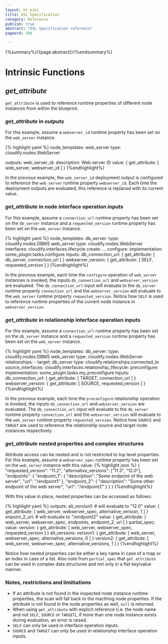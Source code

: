 ```yaml
---
layout: bt_wiki
title: DSL Specification
category: Reference
publish: true
abstract: "DSL Specification reference"
pageord: 300

---
```

{%summary%}{{page.abstract}}{%endsummary%}

# Intrinsic Functions

## *get_attribute*

`get_attribute` is used to reference runtime properties of different node instances from within the blueprint.

### *get_attribute* in *outputs*

For this example, assume a `webserver_id` runtime property has been set on the `web_server` instance.

{% highlight yaml %}
node_templates:
  web_server
    type: cloudify.nodes.WebServer

outputs:
  web_server_id:
    description: Web server ID
    value: { get_attribute: [ web_server, webserver_id ] }
{%endhighlight%}

In the previous example, the `web_server_id` deployment output is configured to reference the `web_server` runtime property `webserver_id`. Each time the deployment outputs are evaluated, this reference is replaced with its current value.

### *get_attribute* in node interface operation inputs

For this example, assume a `connection_url` runtime property has been set on the `db_server` instance and a `requested_version` runtime property has been set on the `web_server` instance.

{% highlight yaml %}
node_templates:
  db_server:
    type: cloudify.nodes.DBMS
  web_server
    type: cloudify.nodes.WebServer
    interfaces:
      cloudify.interfaces.lifecycle
        create:
          ...
        configure:
          implementation: some_plugin.tasks.configure
          inputs:
            db_connection_url: { get_attribute: [ db_server, connection_url ] }
            webserver_version: { get_attribute: [ SELF, requested_version ] }
{%endhighlight%}

In the previous example, each time the `configure` operation of `web_server` instances is invoked, the inputs `db_connection_url` and `webserver_version` are evaluated. The `db_connection_url` input will evaluate to the `db_server` runtime property `connection_url` and the `webserver_version` will evaluate to the `web_server` runtime property `requested_version`. Notice how `SELF` is used to reference runtime properties of the current node instance in `webserver_version`.

### *get_attribute* in relationship interface operation inputs

For this example, assume a `connection_url` runtime property has been set on the `db_server` instance and a `requested_version` runtime property has been set on the `web_server` instance.

{% highlight yaml %}
node_templates:
  db_server:
    type: cloudify.nodes.DBMS
  web_server
    type: cloudify.nodes.WebServer
    relationships:
      - target: db_server
        type: cloudify.relationships.connected_to
        source_interfaces:
          cloudify.interfaces.relationship_lifecycle:
            preconfigure:
              implementation: some_plugin.tasks.my_preconfigure
              inputs:
                db_connection_url: { get_attribute: [ TARGET, connection_url ] }
                webserver_version: { get_attribute: [ SOURCE, requested_version ] }
{%endhighlight%}

In the previous example, each time the `preconfigure` relationship operation is invoked, the inputs `db_connection_url` and `webserver_version` are evaluated. The `db_connection_url` input will evaluate to the `db_server` runtime property `connection_url` and the `webserver_version` will evaluate to the `web_server` runtime property `requested_version`. Notice how `SOURCE` and `TARGET` are used to reference the relationship source and target node instances respectively.

### *get_attribute* nested properties and complex structures

Attribute access can be nested and is not restricted to top level properties. For this example, assume a `webserver_spec` runtime property has been set on the `web_server` instance with this value:
{% highlight json %}
{
  "requested_version": "11.2",
  "alternative_versions": ["11.3", "12.0"],
  "endpoints": {
    "endpoint_1": {
      "description": "Some endpoint of the web server",
      "url": "/endpoint1"
    },
    "endpoint_2": {
      "description": "Some other endpoint of the web server",
      "url": "/endpoint2"
    }
  }
}
{%endhighlight%}

With this value in place, nested properties can be accessed as follows:

{% highlight yaml %}
outputs:
  alt_version1:
    # will evaluate to "12.0"
    value: { get_attribute: [ web_server, webserver_spec, alternative_version, 1 ] }
  enpoint_2_url:
    # will evaluate to "/endpoint2"
    value: { get_attribute: [ web_server, webserver_spec, endpoints, endpoint_2, url ] }
  partial_spec:
    value:
      version: { get_attribute: [ web_server, webserver_spec, requested_version ] }
      alt_versions:
        version1: { get_attribute: [ web_server, webserver_spec, alternative_versions, 0 ] }
        version2: { get_attribute: [ web_server, webserver_spec, alternative_versions, 1 ] }
{%endhighlight%}

Notice how nested properties can be either a key name in case of a map or an index in case of a list. Also note from `partial_spec` that `get_attribute` can be used in complex data structures and not only in a flat key/value manner.

### Notes, restrictions and limitiations

* If an attribute is not found in the inspected node instance runtime properties, the scan will fall back to the macthing node properties. If the attribute is not found in the node properties as well, `null` is returned.
* When using `get_attribute` with explicit reference (i.e. the node name and not `SELF`, `SOURCE` or `TARGET`), if more than one node instance exists during evaluation, an error is raised.
* `SELF` can only be used in interface operation inputs.
* `SOURCE` and `TARGET` can only be used in relationship interface operation inputs.
